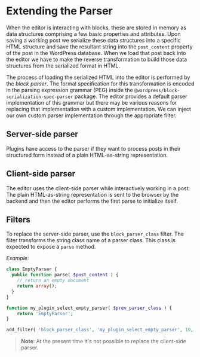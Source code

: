 # Extending the Parser

When the editor is interacting with blocks, these are stored in memory as data structures comprising a few basic properties and attributes. Upon saving a working post we serialize these data structures into a specific HTML structure and save the resultant string into the `post_content` property of the post in the WordPress database. When we load that post back into the editor we have to make the reverse transformation to build those data structures from the serialized format in HTML.

The process of loading the serialized HTML into the editor is performed by the _block parser_. The formal specification for this transformation is encoded in the parsing expression grammar (PEG) inside the `@wordpress/block-serialization-spec-parser` package. The editor provides a default parser implementation of this grammar but there may be various reasons for replacing that implementation with a custom implementation. We can inject our own custom parser implementation through the appropriate filter.

## Server-side parser

Plugins have access to the parser if they want to process posts in their structured form instead of a plain HTML-as-string representation.

## Client-side parser

The editor uses the client-side parser while interactively working in a post. The plain HTML-as-string representation is sent to the browser by the backend and then the editor performs the first parse to initialize itself.

## Filters

To replace the server-side parser, use the `block_parser_class` filter. The filter transforms the string class name of a parser class. This class is expected to expose a `parse` method.

_Example:_

```php
class EmptyParser {
  public function parse( $post_content ) {
    // return an empty document
    return array();
  }
}

function my_plugin_select_empty_parser( $prev_parser_class ) {
    return 'EmptyParser';
}

add_filter( 'block_parser_class', 'my_plugin_select_empty_parser', 10, 1 );
```

> **Note**: At the present time it's not possible to replace the client-side parser.
